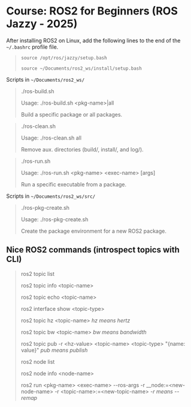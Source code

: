 # Course: ROS2 for Beginners (ROS Jazzy - 2025)

After installing ROS2 on Linux, add the following lines to the end of the `~/.bashrc` profile file.

> `source /opt/ros/jazzy/setup.bash`
>
> `source ~/Documents/ros2_ws/install/setup.bash`

Scripts in `~/Documents/ros2_ws/`

> ./ros-build.sh
>
> Usage: ./ros-build.sh \<pkg-name>|all
>
> Build a specific package or all packages.

> ./ros-clean.sh
>
> Usage: ./ros-clean.sh all
>
> Remove aux. directories (build/, install/, and log/).

> ./ros-run.sh
>
> Usage: ./ros-run.sh \<pkg-name> \<exec-name> [args]
>
> Run a specific executable from a package.

Scripts in `~/Documents/ros2_ws/src/`

> ./ros-pkg-create.sh
>
> Usage: ./ros-pkg-create.sh <pkg-name> <build-type>
> 
> Create the package environment for a new ROS2 package.

## Nice ROS2 commands (introspect topics with CLI)

> ros2 topic list
>
> ros2 topic info \<topic-name>
>
> ros2 topic echo \<topic-name>
>
> ros2 interface show \<topic-type>
>
> ros2 topic hz \<topic-name> *hz means hertz*
>
> ros2 topic bw \<topic-name> *bw means bandwidth*
>
> ros2 topic pub -r \<hz-value> \<topic-name> \<topic-type> "{name: value}" *pub means publish*
>
> ros2 node list
>
> ros2 node info \<node-name>
>
> ros2 run \<pkg-name> \<exec-name> --ros-args -r __node:=\<new-node-name> -r \<topic-name>:=\<new-topic-name> *-r means --remap*
